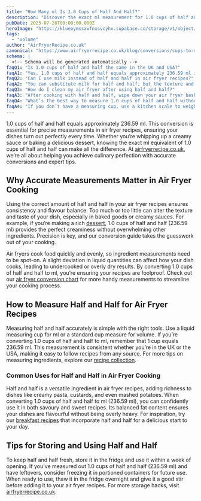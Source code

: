 ```yaml
---
title: "How Many ml Is 1.0 Cups of Half And Half?"
description: "Discover the exact ml measurement for 1.0 cups of half and half with our easy conversion guide—perfect for air fryer recipes!"
pubDate: 2025-07-28T00:00:00.000Z
heroImage: "https://klueoymssxwfnxsvcyhv.supabase.co/storage/v1/object/public/Shmucket/how-many-ml-is-1-cups-of-half-and-half.webp"
tags:
  - "volume"
author: "AirFryerRecipe.co.uk"
canonical: "https://www.airfryerrecipe.co.uk/blog/conversions/cups-to-ml/how-many-ml-is-1-cups-of-half-and-half"
schema: |
  <!-- Schema will be generated automatically -->
faqQ1: "Is 1.0 cups of half and half the same in the UK and USA?"
faqA1: "Yes, 1.0 cups of half and half equals approximately 236.59 ml in both the UK and USA. While cup sizes can vary slightly in other ingredients, liquid measurements like half and half remain consistent. This makes it easy to follow recipes from either region without confusion."
faqQ2: "Can I use milk instead of half and half in air fryer recipes?"
faqA2: "You can substitute milk for half and half, but the texture and richness of your dish may change. Half and half contains more fat, which adds creaminess to recipes. If using milk, consider adding a tablespoon of butter per 1.0 cups (236.59 ml) to mimic the consistency of half and half."
faqQ3: "How do I clean my air fryer after using half and half?"
faqA3: "After cooking with half and half, wipe down your air fryer basket with warm, soapy water to remove any residue. For stubborn stains, use our recommended <a href=https://www.airfryerrecipe.co.uk/air-fryer-cleaner>air fryer cleaner</a>. Avoid abrasive scrubbers to prevent damage to the non-stick coating."
faqQ4: "What’s the best way to measure 1.0 cups of half and half without a measuring cup?"
faqA4: "If you don’t have a measuring cup, use a kitchen scale to weigh half and half. 1.0 cups (236.59 ml) of half and half weighs approximately 242 grams. Alternatively, a standard mug holds roughly 250 ml, so fill it just below the rim for an approximate measure."
---
```

<p>1.0 cups of half and half equals approximately 236.59 ml. This conversion is essential for precise measurements in air fryer recipes, ensuring your dishes turn out perfectly every time. Whether you’re whipping up a creamy sauce or baking a delicious dessert, knowing the exact ml equivalent of 1.0 cups of half and half can make all the difference. At <a href=https://www.airfryerrecipe.co.uk>airfryerrecipe.co.uk</a>, we’re all about helping you achieve culinary perfection with accurate conversions and expert tips.</p>

<h2>Why Accurate Measurements Matter in Air Fryer Cooking</h2>
<p>Using the correct amount of half and half in your air fryer recipes ensures consistency and flavour balance. Too much or too little can alter the texture and taste of your dish, especially in baked goods or creamy sauces. For example, if you’re making a rich <a href=https://www.airfryerrecipe.co.uk/recipe-category/dessert>dessert</a>, 1.0 cups of half and half (236.59 ml) provides the perfect creaminess without overwhelming other ingredients. Precision is key, and our conversion guide takes the guesswork out of your cooking.</p>
<p>Air fryers cook food quickly and evenly, so ingredient measurements need to be spot-on. A slight deviation in liquid quantities can affect how your dish cooks, leading to undercooked or overly dry results. By converting 1.0 cups of half and half to ml, you’re ensuring your recipes are foolproof. Check out our <a href=https://www.airfryerrecipe.co.uk/air-fryer-conversion-chart>air fryer conversion chart</a> for more handy measurements to streamline your cooking process.</p>

<h2>How to Measure Half and Half for Air Fryer Recipes</h2>
<p>Measuring half and half accurately is simple with the right tools. Use a liquid measuring cup for ml or a standard cup measure for volume. If you’re converting 1.0 cups of half and half to ml, remember that 1 cup equals 236.59 ml. This measurement is consistent whether you’re in the UK or the USA, making it easy to follow recipes from any source. For more tips on measuring ingredients, explore our <a href=https://www.airfryerrecipe.co.uk/recipes>recipe collection</a>.</p>

<h3>Common Uses for Half and Half in Air Fryer Cooking</h3>
<p>Half and half is a versatile ingredient in air fryer recipes, adding richness to dishes like creamy pasta, custards, and even mashed potatoes. When converting 1.0 cups of half and half to ml (236.59 ml), you can confidently use it in both savoury and sweet recipes. Its balanced fat content ensures your dishes are flavourful without being overly heavy. For inspiration, try our <a href=https://www.airfryerrecipe.co.uk/recipe-category/breakfast>breakfast recipes</a> that incorporate half and half for a delicious start to your day.</p>

<h2>Tips for Storing and Using Half and Half</h2>
<p>To keep half and half fresh, store it in the fridge and use it within a week of opening. If you’ve measured out 1.0 cups of half and half (236.59 ml) and have leftovers, consider freezing it in portioned containers for future use. When ready to use, thaw it in the fridge overnight and give it a good stir before adding it to your air fryer recipes. For more storage hacks, visit <a href=https://www.airfryerrecipe.co.uk>airfryerrecipe.co.uk</a>.</p>
